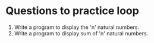 # Questions to practice loop

1. Write a program to display the 'n' natural numbers.
2. Write a program to display sum of 'n' natural numbers.
